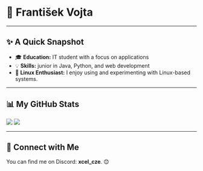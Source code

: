 # 👋 František Vojta

---

## ✨ A Quick Snapshot

- 🎓 **Education:** IT student with a focus on applications
- 💡 **Skills:** junior in Java, Python, and web development
- 🐧 **Linux Enthusiast:** I enjoy using and experimenting with Linux-based systems.

---

## 📊 My GitHub Stats

<img src="https://github-readme-stats.vercel.app/api/top-langs/?username=frantisek-vojta&langs_count=4&layout=compact&theme=dark&%22%20alt=%22Top%20Languages" />
<img src="https://github-readme-stats.vercel.app/api?username=frantisek-vojta&show=stars,rps,commits&theme=algolia&show_icons=true&hide=issues,contribs"/>

---

## 🤝 Connect with Me

You can find me on Discord: **xcel_cze**. 😊
